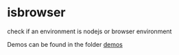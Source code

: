 # isbrowser
check if an environment is nodejs or browser environment

Demos can be found in the folder [demos](https://github.com/ganeshkbhat/isbrowser/tree/main/demos)

